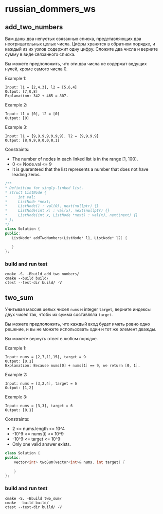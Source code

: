 # russian_dommers_ws


## add_two_numbers
Вам даны два непустых связанных списка, представляющих два неотрицательных целых числа. Цифры хранятся в обратном порядке, и каждый из их узлов содержит одну цифру. Сложите два числа и верните сумму в виде связанного списка.

Вы можете предположить, что эти два числа не содержат ведущих нулей, кроме самого числа 0.

Example 1:
```
Input: l1 = [2,4,3], l2 = [5,6,4]
Output: [7,0,8]
Explanation: 342 + 465 = 807.
```
Example 2:
```
Input: l1 = [0], l2 = [0]
Output: [0]
```
Example 3:
```
Input: l1 = [9,9,9,9,9,9,9], l2 = [9,9,9,9]
Output: [8,9,9,9,0,0,0,1]
```
Constraints:

- The number of nodes in each linked list is in the range [1, 100].
- 0 <= Node.val <= 9
 - It is guaranteed that the list represents a number that does not have leading zeros.

 ``` cpp
 /**
 * Definition for singly-linked list.
 * struct ListNode {
 *     int val;
 *     ListNode *next;
 *     ListNode() : val(0), next(nullptr) {}
 *     ListNode(int x) : val(x), next(nullptr) {}
 *     ListNode(int x, ListNode *next) : val(x), next(next) {}
 * };
 */
class Solution {
public:
    ListNode* addTwoNumbers(ListNode* l1, ListNode* l2) {
        
    }
};
 ```

### build and run test
```
cmake -S. -Bbuild add_two_numbers/
cmake --build build/
ctest --test-dir build/ -V
```

## two_sum

Учитывая массив целых чисел `nums` и integer `target`, верните индексы двух чисел так, чтобы их сумма составляла `target`.

Вы можете предположить, что каждый вход будет иметь ровно одно решение, и вы не можете использовать один и тот же элемент дважды.

Вы можете вернуть ответ в любом порядке.

Example 1:
```
Input: nums = [2,7,11,15], target = 9
Output: [0,1]
Explanation: Because nums[0] + nums[1] == 9, we return [0, 1].
```
Example 2:
```
Input: nums = [3,2,4], target = 6
Output: [1,2]
```
Example 3:
```
Input: nums = [3,3], target = 6
Output: [0,1]
```
Constraints:

   - 2 <= nums.length <= 10^4
   - -10^9 <= nums[i] <= 10^9
   - -10^9 <= target <= 10^9
   - Only one valid answer exists.

``` cpp
class Solution {
public:
    vector<int> twoSum(vector<int>& nums, int target) {
        
    }
};
```

### build and run test
```
cmake -S. -Bbuild two_sum/
cmake --build build/
ctest --test-dir build/ -V
```